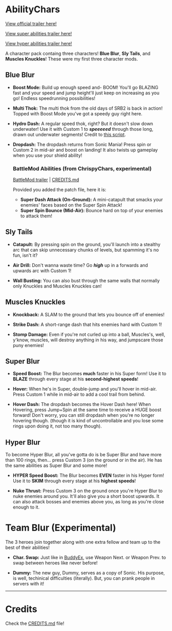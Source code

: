# AbilityChars
[View official trailer here!](https://www.youtube.com/watch?v=XWz0-E3x7ow&ab_channel=SonicTurbo)

[View super abilities trailer here!](https://youtu.be/UcsYT7k4QEc)

[View hyper abilities trailer here!](https://youtu.be/xHc1KbX3LiQ)

A character pack containg three characters! **Blue Blur**, **Sly Tails**, and **Muscles Knuckles**!
These were my first three character mods.

## Blue Blur

- **Boost Mode:** Build up enough speed and- BOOM! You'll go BLAZING fast and your speed and jump height'll just keep on increasing as you go! Endless speedrunning possibilities!

- **Multi Thok:** The multi thok from the old days of SRB2 is back in action! Topped with Boost Mode you've got a speedy guy right here.

- **Hydro Dash:** A regular speed thok, right? But it doesn't slow down underwater! Use it with Custom 1 to ***speeeeed*** through those long, drawn out underwater segments! Credit to [this script](https://mb.srb2.org/threads/everyone-gets-a-thok.27956/).
  
- **Dropdash:** The dropdash returns from Sonic Mania! Press spin or Custom 2 in mid-air and boost on landing! It also twists up gameplay when you use your shield ability!

  ### BattleMod Abilities (from ChrispyChars, experimental)
  [BattleMod trailer](https://www.youtube.com/watch?v=k4AuNP2qZqg&ab_channel=SonicTurbo) | [CREDITS.md](https://github.com/A-Star100/srb2-mods/blob/main/CREDITS.md)
  
  Provided you added the patch file, here it is:

  - **Super Dash Attack (On-Ground):** A mini-catapult that smacks your enemies' faces based on the Super Spin Attack!
  - **Super Spin Bounce (Mid-Air):** Bounce hard on top of your enemies to attack them!

## Sly Tails

- **Catapult:** By pressing spin on the ground, you'll launch into a stealthy arc that can skip unnecessary chunks of levels, but spamming it's no fun, isn't it?

- **Air Drill:** Don't wanna waste time? Go ***high*** up in a forwards and upwards arc with Custom 1!

- **Wall Busting:** You can also bust through the same walls that normally only Knuckles and Muscles Knuckles can!

## Muscles Knuckles

- **Knockback:** A SLAM to the ground that lets you bounce off of enemies!

- **Strike Dash:** A short-range dash that hits enemies hard with Custom 1!

- **Stomp Damage:** Even if you're not curled up into a ball, Muscles's, well, y'know, muscles, will destroy anything in his way, and jumpscare those puny enemies!

## Super Blur

- **Speed Boost:** The Blur becomes **much** faster in his Super form! Use it to **BLAZE** through every stage at his **second-highest speeds**!
  
- **Hover:** When he's in Super, double-jump and you'll hover in mid-air. Press Custom 1 while in mid-air to add a cool trail from behind.
  
- **Hover Dash:** The dropdash becomes the Hover Dash here! When Hovering, press Jump+Spin at the same time to receive a HUGE boost forward! Don't worry, you can still dropdash when you're no longer hovering though. (though it is kind of uncontrollable and you lose some rings upon doing it, not too many though).

## Hyper Blur
To become Hyper Blur, all you've gotta do is be Super Blur and have more than 100 rings, then... press Custom 3 (on the ground or in the air). He has the same abilities as Super Blur and some more!

- **HYPER Speed Boost:** The Blur becomes **EVEN** faster in his Hyper form! Use it to **SKIM** through every stage at his **highest speeds**!

- **Nuke Thrust:** Press Custom 3 on the ground once you're Hyper Blur to nuke enemies around you. It'll also give you a short boost upwards. It can also attack bosses and enemies above you, as long as you're close enough to it.

# Team Blur (Experimental)
The 3 heroes join together along with one extra fellow and team up to the best of their abilities!

- **Char. Swap:** Just like in [BuddyEx](https://mb.srb2.org/threads/buddyex.30566/), use Weapon Next. or Weapon Prev. to swap between heroes like never before!

- **Dummy:** The new guy, Dummy, serves as a copy of Sonic. His purpose, is well, techinical difficulties (literally). But, you can prank people in servers with it!

_________

# Credits
Check the [CREDITS.md](https://github.com/A-Star100/srb2-mods/blob/main/CREDITS.md) file!


